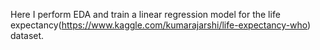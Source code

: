 Here I perform EDA and train a linear regression model for the life expectancy(https://www.kaggle.com/kumarajarshi/life-expectancy-who) dataset.
